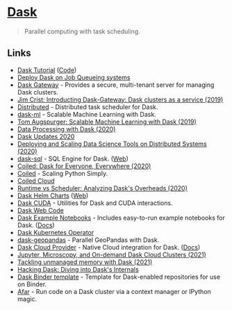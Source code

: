 # [Dask](https://dask.org/)

> Parallel computing with task scheduling.

## Links

- [Dask Tutorial](https://tutorial.dask.org/) ([Code](https://github.com/dask/dask-tutorial))
- [Deploy Dask on Job Queueing systems](https://github.com/dask/dask-jobqueue)
- [Dask Gateway](https://gateway.dask.org/) - Provides a secure, multi-tenant server for managing Dask clusters.
- [Jim Crist: Introducting Dask-Gateway: Dask clusters as a service (2019)](https://www.youtube.com/watch?v=Q8Wy0RB5UKQ)
- [Distributed](https://github.com/dask/distributed) - Distributed task scheduler for Dask.
- [dask-ml](https://github.com/dask/dask-ml) - Scalable Machine Learning with Dask.
- [Tom Augspurger: Scalable Machine Learning with Dask (2019)](https://www.youtube.com/watch?v=we1m4-IsbL8)
- [Data Processing with Dask (2020)](https://www.pluralsight.com/tech-blog/data-processing-with-dask/)
- [Dask Updates 2020](https://twitter.com/_JacobTomlinson/status/1280885857734590466)
- [Deploying and Scaling Data Science Tools on Distributed Systems (2020)](https://www.youtube.com/watch?v=Db4Gk18bs50)
- [dask-sql](https://github.com/nils-braun/dask-sql) - SQL Engine for Dask. ([Web](https://nils-braun.github.io/dask-sql/))
- [Coiled: Dask for Everyone, Everywhere (2020)](https://medium.com/coiled-hq/coiled-dask-for-everyone-everywhere-376f5de0eff4)
- [Coiled](https://coiled.io/) - Scaling Python Simply.
- [Coiled Cloud](https://cloud.coiled.io/)
- [Runtime vs Scheduler: Analyzing Dask's Overheads (2020)](https://arxiv.org/abs/2010.11105)
- [Dask Helm Charts](https://github.com/dask/helm-chart) ([Web](https://helm.dask.org/))
- [Dask CUDA](https://github.com/rapidsai/dask-cuda) - Utilities for Dask and CUDA interactions.
- [Dask Web Code](https://github.com/dask/dask.github.io)
- [Dask Example Notebooks](https://github.com/dask/dask-examples) - Includes easy-to-run example notebooks for Dask. ([Docs](https://examples.dask.org/))
- [Dask Kubernetes Operator](https://github.com/piersharding/dask-operator)
- [dask-geopandas](https://github.com/jsignell/dask-geopandas) - Parallel GeoPandas with Dask.
- [Dask Cloud Provider](https://github.com/dask/dask-cloudprovider) - Native Cloud integration for Dask. ([Docs](https://cloudprovider.dask.org/en/latest/))
- [Jupyter, Microscopy, and On-demand Dask Cloud Clusters (2021)](https://www.youtube.com/watch?v=6YpuvJv6324)
- [Tackling unmanaged memory with Dask (2021)](https://coiled.io/tackling-unmanaged-memory-with-dask/)
- [Hacking Dask: Diving into Dask's Internals](https://github.com/jrbourbeau/hacking-dask)
- [Dask Binder template](https://github.com/jrbourbeau/dask-binder-template) - Template for Dask-enabled repositories for use on Binder.
- [Afar](https://github.com/eriknw/afar) - Run code on a Dask cluster via a context manager or IPython magic.
